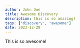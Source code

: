 ```yaml
---
author: John Doe
title: Awesome Discovery
description: this is so amazing!
tags: ["discovery", "awesome"]
date: 2023-12-29
---
```


This is so awesome!
